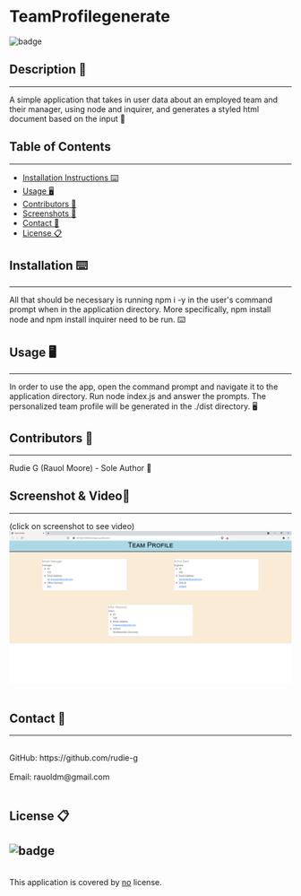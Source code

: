 # TeamProfilegenerate
![badge](https://img.shields.io/badge/license-Open-blue)<br />


## Description 📝 
---
A simple application that takes in user data about an employed team and their manager, using node and inquirer, and generates a styled html document based on the input 📝


## Table of Contents  
---
- [Installation Instructions ⌨️](#installation-)
- [Usage 🖥️](#usage-️)
- [Contributors 📜](#contributors-)
- [Screenshots 📸](#screenshots-)
- [Contact 📠](#contact-)
- [License 📋](#license-️)

## Installation ⌨️ 
---
All that should be necessary is running npm i -y in the user's command prompt when in the application directory. More specifically, npm install node and npm install inquirer need to be run. ⌨️
  
## Usage 🖥️ 
---
In order to use the app, open the command prompt and navigate it to the application directory. Run node index.js and answer the prompts. The personalized team profile will be generated in the ./dist directory. 🖥️
  
## Contributors 📜 
---
Rudie G (Rauol Moore) - Sole Author 📜
  
## Screenshot & Video📸 
---
(click on screenshot to see video)
[![TeamProfilegenerate Demo](./Assets/screenshot.png)](https://drive.google.com/file/d/157CdYTW-y9jK9MDY0pgHgwcamwdEeBvd/view?usp=sharing "TeamProfilegenerate Demo")
<br />
<br />

## Contact 📠 
---
<br />
GitHub: https://github.com/rudie-g
<br />
<br />
Email: rauoldm@gmail.com
<br />
<br />

## License 📋
![badge](https://img.shields.io/badge/license-Open-blue)
---
<br />
This application is covered by <a href=""> no</a> license.
